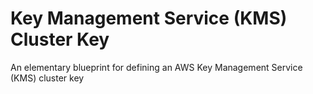# Key Management Service (KMS) Cluster Key

An elementary blueprint for defining an AWS Key Management Service (KMS) cluster key
